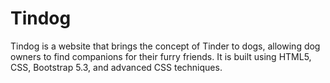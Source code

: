 # Tindog
Tindog is a website that brings the concept of Tinder to dogs, allowing dog owners to find companions for their furry friends. It is built using HTML5, CSS, Bootstrap 5.3, and advanced CSS techniques.

